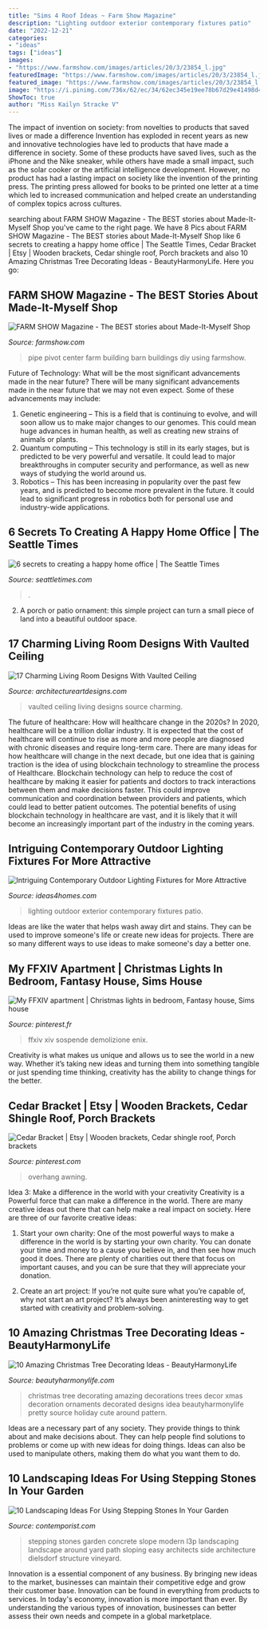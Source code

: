 ```yaml
---
title: "Sims 4 Roof Ideas ~ Farm Show Magazine"
description: "Lighting outdoor exterior contemporary fixtures patio"
date: "2022-12-21"
categories:
- "ideas"
tags: ["ideas"]
images:
- "https://www.farmshow.com/images/articles/20/3/23854_l.jpg"
featuredImage: "https://www.farmshow.com/images/articles/20/3/23854_l.jpg"
featured_image: "https://www.farmshow.com/images/articles/20/3/23854_l.jpg"
image: "https://i.pinimg.com/736x/62/ec/34/62ec345e19ee78b67d29e41498d4039c.jpg"
ShowToc: true
author: "Miss Kailyn Stracke V"
---
```



The impact of invention on society: from novelties to products that saved lives or made a difference
Invention has exploded in recent years as new and innovative technologies have led to products that have made a difference in society. Some of these products have saved lives, such as the iPhone and the Nike sneaker, while others have made a small impact, such as the solar cooker or the artificial intelligence development. However, no product has had a lasting impact on society like the invention of the printing press. The printing press allowed for books to be printed one letter at a time which led to increased communication and helped create an understanding of complex topics across cultures.

	

		
searching about FARM SHOW Magazine - The BEST stories about Made-It-Myself Shop you've came to the right page. We have 8 Pics about FARM SHOW Magazine - The BEST stories about Made-It-Myself Shop like 6 secrets to creating a happy home office | The Seattle Times, Cedar Bracket | Etsy | Wooden brackets, Cedar shingle roof, Porch brackets and also 10 Amazing Christmas Tree Decorating Ideas - BeautyHarmonyLife. Here you go:
		
    
## FARM SHOW Magazine - The BEST Stories About Made-It-Myself Shop

<img loading=lazy src="https://www.farmshow.com/images/articles/20/3/23854_l.jpg" onerror="this.onerror=null;this.src='https://tse4.mm.bing.net/th?id=OIP.EmFmehQFttDWd02m4UUbgAHaFT&amp;pid=15.1';" alt="FARM SHOW Magazine - The BEST stories about Made-It-Myself Shop">

_Source: farmshow.com_

>pipe pivot center farm building barn buildings diy using farmshow. 

	

Future of Technology: What will be the most significant advancements made in the near future?
There will be many significant advancements made in the near future that we may not even expect. Some of these advancements may include: 
1. Genetic engineering – This is a field that is continuing to evolve, and will soon allow us to make major changes to our genomes. This could mean huge advances in human health, as well as creating new strains of animals or plants. 
2. Quantum computing – This technology is still in its early stages, but is predicted to be very powerful and versatile. It could lead to major breakthroughs in computer security and performance, as well as new ways of studying the world around us. 
3. Robotics – This has been increasing in popularity over the past few years, and is predicted to become more prevalent in the future. It could lead to significant progress in robotics both for personal use and industry-wide applications. 

    
## 6 Secrets To Creating A Happy Home Office | The Seattle Times

<img loading=lazy src="https://static.seattletimes.com/wp-content/uploads/2020/04/InFormDesign-web-780x520.jpg" onerror="this.onerror=null;this.src='https://tse4.mm.bing.net/th?id=OIP.YSNlH6JlYlrv4RRmXKnMowHaE8&amp;pid=15.1';" alt="6 secrets to creating a happy home office | The Seattle Times">

_Source: seattletimes.com_

>. 

	

2. A porch or patio ornament: this simple project can turn a small piece of land into a beautiful outdoor space. 

    
## 17 Charming Living Room Designs With Vaulted Ceiling

<img loading=lazy src="https://www.architectureartdesigns.com/wp-content/uploads/2016/06/1-16.jpg" onerror="this.onerror=null;this.src='https://tse2.mm.bing.net/th?id=OIP.lbndGVBOIkhHKfiaXYYOEAHaJt&amp;pid=15.1';" alt="17 Charming Living Room Designs With Vaulted Ceiling">

_Source: architectureartdesigns.com_

>vaulted ceiling living designs source charming. 

	

The future of healthcare: How will healthcare change in the 2020s?
In 2020, healthcare will be a trillion dollar industry. It is expected that the cost of healthcare will continue to rise as more and more people are diagnosed with chronic diseases and require long-term care. There are many ideas for how healthcare will change in the next decade, but one idea that is gaining traction is the idea of using blockchain technology to streamline the process of Healthcare. Blockchain technology can help to reduce the cost of healthcare by making it easier for patients and doctors to track interactions between them and make decisions faster. This could improve communication and coordination between providers and patients, which could lead to better patient outcomes. The potential benefits of using blockchain technology in healthcare are vast, and it is likely that it will become an increasingly important part of the industry in the coming years.

    
## Intriguing Contemporary Outdoor Lighting Fixtures For More Attractive

<img loading=lazy src="http://www.ideas4homes.com/wp-content/uploads/2015/08/Contemporary-Outdoor-Lighting-Fixtures-and-Dark-Wicker-Sofa-Chaise-in-Cozy-Patio-facing-Grass-Yard.jpg" onerror="this.onerror=null;this.src='https://tse4.mm.bing.net/th?id=OIP.yGHn3X1kc2Sdk-ZGJjHIrQHaFM&amp;pid=15.1';" alt="Intriguing Contemporary Outdoor Lighting Fixtures for More Attractive">

_Source: ideas4homes.com_

>lighting outdoor exterior contemporary fixtures patio. 

	

Ideas are like the water that helps wash away dirt and stains. They can be used to improve someone's life or create new ideas for projects. There are so many different ways to use ideas to make someone's day a better one.

    
## My FFXIV Apartment | Christmas Lights In Bedroom, Fantasy House, Sims House

<img loading=lazy src="https://i.pinimg.com/736x/62/ec/34/62ec345e19ee78b67d29e41498d4039c.jpg" onerror="this.onerror=null;this.src='https://tse3.mm.bing.net/th?id=OIP.2ZYUQ4HepjaEWX3C2E7wZgHaEK&amp;pid=15.1';" alt="My FFXIV apartment | Christmas lights in bedroom, Fantasy house, Sims house">

_Source: pinterest.fr_

>ffxiv xiv sospende demolizione enix. 

	

Creativity is what makes us unique and allows us to see the world in a new way. Whether it’s taking new ideas and turning them into something tangible or just spending time thinking, creativity has the ability to change things for the better.

    
## Cedar Bracket | Etsy | Wooden Brackets, Cedar Shingle Roof, Porch Brackets

<img loading=lazy src="https://i.pinimg.com/736x/92/22/62/922262ce24d0676dec17e20849c6e878.jpg" onerror="this.onerror=null;this.src='https://tse3.mm.bing.net/th?id=OIP.gQagZ1vJsdZ39q6w5aMx1QHaJ4&amp;pid=15.1';" alt="Cedar Bracket | Etsy | Wooden brackets, Cedar shingle roof, Porch brackets">

_Source: pinterest.com_

>overhang awning. 

	

Idea 3: Make a difference in the world with your creativity
Creativity is a Powerful force that can make a difference in the world. There are many creative ideas out there that can help make a real impact on society. Here are three of our favorite creative ideas:
1. Start your own charity: One of the most powerful ways to make a difference in the world is by starting your own charity. You can donate your time and money to a cause you believe in, and then see how much good it does. There are plenty of charities out there that focus on important causes, and you can be sure that they will appreciate your donation.

2. Create an art project: If you’re not quite sure what you’re capable of, why not start an art project? It’s always been aninteresting way to get started with creativity and problem-solving.

    
## 10 Amazing Christmas Tree Decorating Ideas - BeautyHarmonyLife

<img loading=lazy src="http://beautyharmonylife.com/wp-content/uploads/2013/11/Beautiful-Christmas-Trees-Decor-682x1024.jpg" onerror="this.onerror=null;this.src='https://tse3.mm.bing.net/th?id=OIP.MuvSkv6kU9gDAeGzs2q9LgHaLH&amp;pid=15.1';" alt="10 Amazing Christmas Tree Decorating Ideas - BeautyHarmonyLife">

_Source: beautyharmonylife.com_

>christmas tree decorating amazing decorations trees decor xmas decoration ornaments decorated designs idea beautyharmonylife pretty source holiday cute around pattern. 

	

Ideas are a necessary part of any society. They provide things to think about and make decisions about. They can help people find solutions to problems or come up with new ideas for doing things. Ideas can also be used to manipulate others, making them do what you want them to do.

    
## 10 Landscaping Ideas For Using Stepping Stones In Your Garden

<img loading=lazy src="https://www.contemporist.com/wp-content/uploads/2016/07/stepping-stones_290716_05-800x1196.jpg" onerror="this.onerror=null;this.src='https://tse2.mm.bing.net/th?id=OIP.iLTlfGADPUNpQgzWxnOKMgHaLE&amp;pid=15.1';" alt="10 Landscaping Ideas For Using Stepping Stones In Your Garden">

_Source: contemporist.com_

>stepping stones garden concrete slope modern l3p landscaping landscape around yard path sloping easy architects side architecture dielsdorf structure vineyard. 

	

Innovation is a essential component of any business. By bringing new ideas to the market, businesses can maintain their competitive edge and grow their customer base. Innovation can be found in everything from products to services. In today's economy, innovation is more important than ever. By understanding the various types of innovation, businesses can better assess their own needs and compete in a global marketplace.

